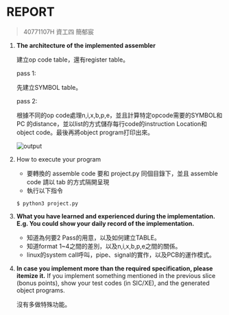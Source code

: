 # REPORT

> 40771107H 資工四 簡郁宸



1. **The  architecture  of  the  implemented  assembler**

   建立op code table，還有register table。

   pass 1:

   先建立SYMBOL table。

   pass 2:

   根據不同的op code處理n,i,x,b,p,e，並且計算特定opcode需要的SYMBOL和PC 的distance，並以list的方式儲存每行code的instruction Location和object code。最後再將object program打印出來。

   ![output](src=".\output.png")

2. How to execute your program

   + 要轉換的 assemble code 要和 project.py 同個目錄下，並且 assemble code 請以 tab 的方式隔開呈現
   + 執行以下指令

   ```
   $ python3 project.py
   ```

   

3. **What  you  have  learned  and  experienced  during  the  implementation. E.g.  You  could  show  your  daily  record  of  the  implementation.** 

   + 知道為何要2 Pass的用意，以及如何建立TABLE。 
   + 知道format 1~4之間的差別，以及n,i,x,b,p,e之間的關係。
   + linux的system call呼叫，pipe、signal的實作，以及PCB的運作模式。

4. **In  case  you  implement  more  than  the  required  specification,  please itemize  it.** If  you  implement  something  mentioned  in  the  previous  slice  (bonus points),  show  your  test  codes  (in  SIC/XE),  and  the  generated  object programs. 

   沒有多做特殊功能。
